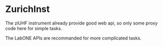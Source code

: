 # ZurichInst

The ziUHF instrument already provide good web api, so only some proxy code here for simple tasks.

The LabONE APIs are recommanded for more complicated tasks.